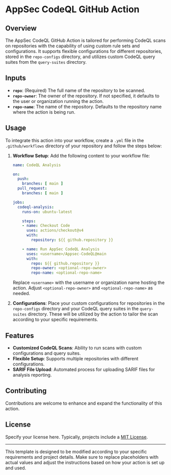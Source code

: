# AppSec CodeQL GitHub Action

## Overview
The AppSec CodeQL GitHub Action is tailored for performing CodeQL scans on repositories with the capability of using custom rule sets and configurations. It supports flexible configurations for different repositories, stored in the `repo-configs` directory, and utilizes custom CodeQL query suites from the `query-suites` directory.

## Inputs
- **`repo`**: (Required) The full name of the repository to be scanned.
- **`repo-owner`**: The owner of the repository. If not specified, it defaults to the user or organization running the action.
- **`repo-name`**: The name of the repository. Defaults to the repository name where the action is being run.

## Usage
To integrate this action into your workflow, create a `.yml` file in the `.github/workflows` directory of your repository and follow the steps below:

1. **Workflow Setup**:
   Add the following content to your workflow file:

   ```yaml
   name: CodeQL Analysis

   on:
     push:
       branches: [ main ]
     pull_request:
       branches: [ main ]

   jobs:
     codeql-analysis:
       runs-on: ubuntu-latest

       steps:
       - name: Checkout Code
         uses: actions/checkout@v4
         with:
           repository: ${{ github.repository }}

       - name: Run AppSec CodeQL Analysis
         uses: <username>/Appsec-CodeQL@main
         with:
           repo: ${{ github.repository }}
           repo-owner: <optional-repo-owner>
           repo-name: <optional-repo-name>
   ```

   Replace `<username>` with the username or organization name hosting the action. Adjust `<optional-repo-owner>` and `<optional-repo-name>` as needed.

2. **Configurations**:
   Place your custom configurations for repositories in the `repo-configs` directory and your CodeQL query suites in the `query-suites` directory. These will be utilized by the action to tailor the scan according to your specific requirements.

## Features
- **Customized CodeQL Scans**: Ability to run scans with custom configurations and query suites.
- **Flexible Setup**: Supports multiple repositories with different configurations.
- **SARIF File Upload**: Automated process for uploading SARIF files for analysis reporting.

## Contributing
Contributions are welcome to enhance and expand the functionality of this action.

## License
Specify your license here. Typically, projects include a [MIT License](LICENSE).

---

This template is designed to be modified according to your specific requirements and project details. Make sure to replace placeholders with actual values and adjust the instructions based on how your action is set up and used.
